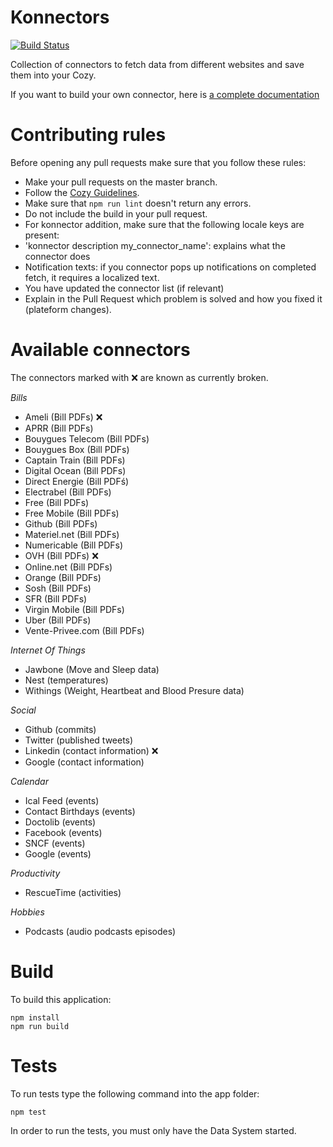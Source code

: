 # Konnectors

[![Build Status](https://travis-ci.org/cozy-labs/konnectors.svg)](https://travis-ci.org/cozy-labs/konnectors)

Collection of connectors to fetch data from different websites and save them
into your Cozy.

If you want to build your own connector, here is [a complete documentation](https://github.com/cozy-labs/konnectors/wiki)

# Contributing rules

Before opening any pull requests make sure that you follow these rules:

* Make your pull requests on the master branch.
* Follow the [Cozy Guidelines](https://github.com/cozy/cozy-guidelines).
* Make sure that `npm run lint` doesn't return any errors.
* Do not include the build in your pull request.
* For konnector addition, make sure that the following locale keys are present:
 * 'konnector description my_connector_name': explains what the connector does
 * Notification texts: if you connector pops up notifications on completed fetch,
   it requires a localized text.
* You have updated the connector list (if relevant)
* Explain in the Pull Request which problem is solved and how you fixed it (plateform changes).

# Available connectors

The connectors marked with :x: are known as currently broken.

*Bills*

* Ameli (Bill PDFs) :x:
* APRR (Bill PDFs)
* Bouygues Telecom (Bill PDFs)
* Bouygues Box (Bill PDFs)
* Captain Train (Bill PDFs)
* Digital Ocean (Bill PDFs)
* Direct Energie (Bill PDFś)
* Electrabel (Bill PDFs)
* Free (Bill PDFs)
* Free Mobile (Bill PDFs)
* Github (Bill PDFs)
* Materiel.net (Bill PDFs)
* Numericable (Bill PDFs)
* OVH (Bill PDFs) :x:
* Online.net (Bill PDFs)
* Orange (Bill PDFs)
* Sosh (Bill PDFs)
* SFR (Bill PDFs)
* Virgin Mobile (Bill PDFs)
* Uber (Bill PDFs)
* Vente-Privee.com (Bill PDFs)

*Internet Of Things*

* Jawbone (Move and Sleep data)
* Nest (temperatures)
* Withings (Weight, Heartbeat and Blood Presure data)

*Social*

* Github (commits)
* Twitter (published tweets)
* Linkedin (contact information) :x:
* Google (contact information)

*Calendar*

* Ical Feed (events)
* Contact Birthdays (events)
* Doctolib (events)
* Facebook (events)
* SNCF (events)
* Google (events)

*Productivity*

* RescueTime (activities)

*Hobbies*

* Podcasts (audio podcasts episodes)

# Build

To build this application:

    npm install
    npm run build

# Tests

To run tests type the following command into the app folder:

    npm test

In order to run the tests, you must only have the Data System started.
